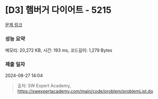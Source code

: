 # [D3] 햄버거 다이어트 - 5215 

[문제 링크](https://swexpertacademy.com/main/code/problem/problemDetail.do?contestProbId=AWT-lPB6dHUDFAVT) 

### 성능 요약

메모리: 20,272 KB, 시간: 193 ms, 코드길이: 1,279 Bytes

### 제출 일자

2024-08-27 14:04



> 출처: SW Expert Academy, https://swexpertacademy.com/main/code/problem/problemList.do